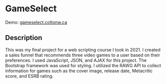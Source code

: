 # GameSelect
Demo: [gameselect.coltonw.ca](https://gameselect.coltonw.ca)

## Description
This was my final project for a web scripting course I took in 2021. I created a sales funnel that recommends three video games to a user based on their preferences. I used JavaScript, JSON, and AJAX for this project. The Bootstrap framework was used for styling. I utilized the RAWG API to collect information for games such as the cover image, release date, Metacritic score, and ESRB rating.
